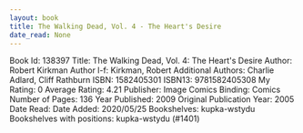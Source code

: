 ```yaml
---
layout: book
title: The Walking Dead, Vol. 4 - The Heart's Desire
date_read: None
---
```


Book Id: 138397
Title: The Walking Dead, Vol. 4: The Heart's Desire
Author: Robert Kirkman
Author l-f: Kirkman, Robert
Additional Authors: Charlie Adlard, Cliff Rathburn
ISBN: 1582405301
ISBN13: 9781582405308
My Rating: 0
Average Rating: 4.21
Publisher: Image Comics
Binding: Comics
Number of Pages: 136
Year Published: 2009
Original Publication Year: 2005
Date Read: 
Date Added: 2020/05/25
Bookshelves: kupka-wstydu
Bookshelves with positions: kupka-wstydu (#1401)

